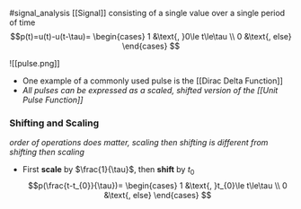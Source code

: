 #signal_analysis 
[[Signal]] consisting of a single value over a single period of time
$$p(t)=u(t)-u(t-\tau)=
\begin{cases}
1 &\text{, }0\le t\le\tau \\
0 &\text{, else}
\end{cases}
$$

![[pulse.png]]

- One example of a commonly used pulse is the [[Dirac Delta Function]]
- *All pulses can be expressed as a scaled, shifted version of the [[Unit Pulse Function]]*

### Shifting and Scaling
*order of operations does matter, scaling then shifting is different from shifting then scaling*

- First **scale** by $\frac{1}{\tau}$, then **shift** by $t_0$
$$p(\frac{t-t_{0}}{\tau})=
\begin{cases}
1 &\text{, }t_{0}\le t\le\tau \\
0 &\text{, else}
\end{cases}
$$